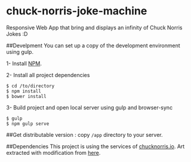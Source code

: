 # chuck-norris-joke-machine
Responsive Web App that bring and displays an infinity of Chuck Norris Jokes :D

##Develpment
You can set up a copy of the development environment using gulp.

1- Install [NPM](https://nodejs.org/en/download/).

2- Install all project dependencies
```
$ cd /to/directory
$ npm install
$ bower install
```

3- Build project and open local server using gulp and browser-sync
```
$ gulp
$ npm gulp serve
```

##Get distributable version : 
copy `/app` directory to your server.

##Dependencies 
This project is using the services of [chucknorris.io](api.chucknorris.io).
Art extracted with modification from [here](https://www.pinterest.com/pin/449726712760502369/).

